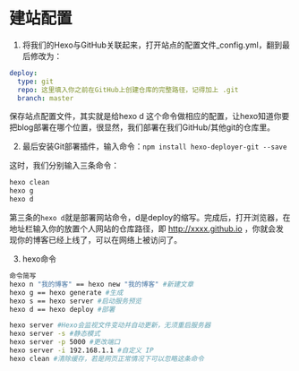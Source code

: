 # 建站配置


1. 将我们的Hexo与GitHub关联起来，打开站点的配置文件_config.yml，翻到最后修改为：

```yml
deploy:
  type: git
  repo: 这里填入你之前在GitHub上创建仓库的完整路径，记得加上 .git
  branch: master
```

保存站点配置文件，其实就是给hexo d 这个命令做相应的配置，让hexo知道你要把blog部署在哪个位置，很显然，我们部署在我们GitHub/其他git的仓库里。

2. 最后安装Git部署插件，输入命令：`npm install hexo-deployer-git --save`

这时，我们分别输入三条命令：

```bash
hexo clean 
hexo g 
hexo d
```

第三条的` hexo d `就是部署网站命令，d是deploy的缩写。完成后，打开浏览器，在地址栏输入你的放置个人网站的仓库路径，即 http://xxxx.github.io ，你就会发现你的博客已经上线了，可以在网络上被访问了。

3. hexo命令

```bash
命令简写
hexo n "我的博客" == hexo new "我的博客" #新建文章
hexo g == hexo generate #生成
hexo s == hexo server #启动服务预览
hexo d == hexo deploy #部署

hexo server #Hexo会监视文件变动并自动更新，无须重启服务器
hexo server -s #静态模式
hexo server -p 5000 #更改端口
hexo server -i 192.168.1.1 #自定义 IP
hexo clean #清除缓存，若是网页正常情况下可以忽略这条命令
```